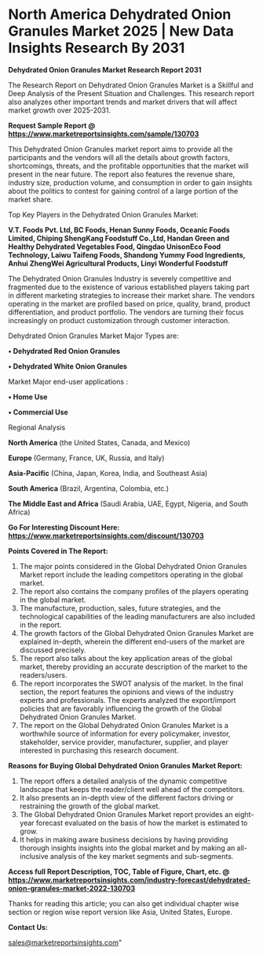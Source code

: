 # North America Dehydrated Onion Granules Market 2025 | New Data Insights Research By 2031

<strong>Dehydrated Onion Granules Market Research Report 2031</strong>

The Research Report on Dehydrated Onion Granules Market is a Skillful and Deep Analysis of the Present Situation and Challenges. This research report also analyzes other important trends and market drivers that will affect market growth over 2025-2031.

<strong>Request Sample Report @ <a href=https://www.marketreportsinsights.com/sample/130703>https://www.marketreportsinsights.com/sample/130703</a></strong>

This Dehydrated Onion Granules market report aims to provide all the participants and the vendors will all the details about growth factors, shortcomings, threats, and the profitable opportunities that the market will present in the near future. The report also features the revenue share, industry size, production volume, and consumption in order to gain insights about the politics to contest for gaining control of a large portion of the market share.

Top Key Players in the Dehydrated Onion Granules Market:

<strong>V.T. Foods Pvt. Ltd, BC Foods, Henan Sunny Foods, Oceanic Foods Limited, Chiping ShengKang Foodstuff Co.,Ltd, Handan Green and Healthy Dehydrated Vegetables Food, Qingdao UnisonEco Food Technology, Laiwu Taifeng Foods, Shandong Yummy Food Ingredients, Anhui ZhengWei Agricultural Products, Linyi Wonderful Foodstuff</strong>

The Dehydrated Onion Granules Industry is severely competitive and fragmented due to the existence of various established players taking part in different marketing strategies to increase their market share. The vendors operating in the market are profiled based on price, quality, brand, product differentiation, and product portfolio. The vendors are turning their focus increasingly on product customization through customer interaction.

Dehydrated Onion Granules Market Major Types are:

<strong>• Dehydrated Red Onion Granules

• Dehydrated White Onion Granules</strong>

Market Major end-user applications :

<strong>• Home Use

• Commercial Use</strong>

Regional Analysis

</u><strong><b>North America</b></strong> (the United States, Canada, and Mexico)

<strong><b>Europe </b></strong>(Germany, France, UK, Russia, and Italy)

<strong><b>Asia-Pacific</b></strong> (China, Japan, Korea, India, and Southeast Asia)

<strong><b>South America</b></strong> (Brazil, Argentina, Colombia, etc.)

<strong><b>The Middle East and Africa</b></strong> (Saudi Arabia, UAE, Egypt, Nigeria, and South Africa)

<strong>Go For Interesting Discount Here: <a href=https://www.marketreportsinsights.com/discount/130703>https://www.marketreportsinsights.com/discount/130703</a></strong>

<strong>Points Covered in The Report:</strong>
<ol>
  <li>The major points considered in the Global Dehydrated Onion Granules Market report include the leading competitors operating in the global market.</li>
  <li>The report also contains the company profiles of the players operating in the global market.</li>
  <li>The manufacture, production, sales, future strategies, and the technological capabilities of the leading manufacturers are also included in the report.</li>
  <li>The growth factors of the Global Dehydrated Onion Granules Market are explained in-depth, wherein the different end-users of the market are discussed precisely.</li>
  <li>The report also talks about the key application areas of the global market, thereby providing an accurate description of the market to the readers/users.</li>
  <li>The report incorporates the SWOT analysis of the market. In the final section, the report features the opinions and views of the industry experts and professionals. The experts analyzed the export/import policies that are favorably influencing the growth of the Global Dehydrated Onion Granules Market.</li>
  <li>The report on the Global Dehydrated Onion Granules Market is a worthwhile source of information for every policymaker, investor, stakeholder, service provider, manufacturer, supplier, and player interested in purchasing this research document.</li>
</ol>
<strong>Reasons for Buying Global Dehydrated Onion Granules Market Report:</strong>

<ol>
  <li>The report offers a detailed analysis of the dynamic competitive landscape that keeps the reader/client well ahead of the competitors.</li>
  <li>It also presents an in-depth view of the different factors driving or restraining the growth of the global market.</li>
  <li>The Global Dehydrated Onion Granules Market report provides an eight-year forecast evaluated on the basis of how the market is estimated to grow.</li>
  <li>It helps in making aware business decisions by having providing thorough insights insights into the global market and by making an all-inclusive analysis of the key market segments and sub-segments.</li>
</ol>
<strong>Access full Report Description, TOC, Table of Figure, Chart, etc. @ <a href=https://www.marketreportsinsights.com/industry-forecast/dehydrated-onion-granules-market-2022-130703>https://www.marketreportsinsights.com/industry-forecast/dehydrated-onion-granules-market-2022-130703</a></strong>


Thanks for reading this article; you can also get individual chapter wise section or region wise report version like Asia, United States, Europe.

<strong>Contact Us:</strong>

sales@marketreportsinsights.com"
